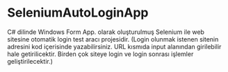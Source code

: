 # SeleniumAutoLoginApp

C# dilinde Windows Form App. olarak oluşturulmuş Selenium ile web sitesine otomatik login test aracı projesidir.
(Login olunmak istenen sitenin adresini kod içerisinde yazabilirsiniz. URL kısmıda input alanından girilebilir hale getirilicektir. Birden çok siteye login ve login sonrası işlemler geliştirilecektir.)
